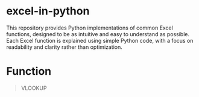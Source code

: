 # excel-in-python
This repository provides Python implementations of common Excel functions, designed to be as intuitive and easy to understand as possible. Each Excel function is explained using simple Python code, with a focus on readability and clarity rather than optimization.

# Function
> VLOOKUP